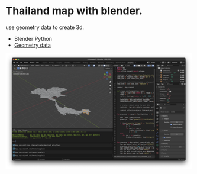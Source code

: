 # Thailand map with blender.
use geometry data to create 3d.

- Blender Python
- [Geometry data](https://www.thaiwater.net/json/boundary/thailand.json)

![This is an image](Screenshot.png)